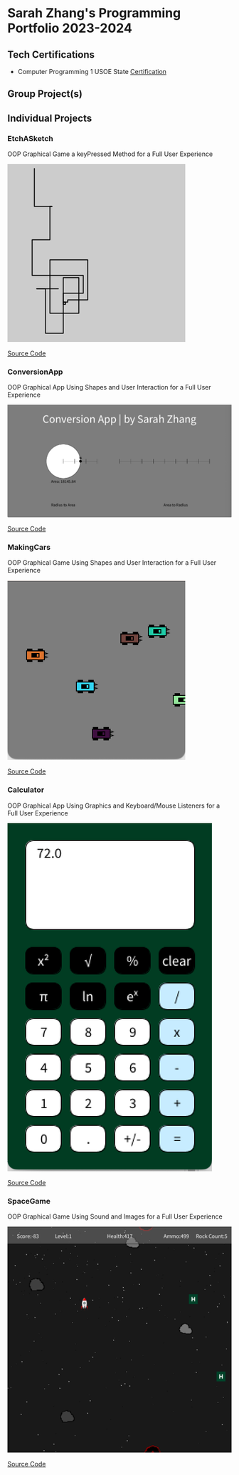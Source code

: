 # Sarah Zhang's Programming Portfolio 2023-2024

## Tech Certifications
* Computer Programming 1 USOE State [Certification](https://github.com/SimplySnowflake2/ProgrammingPortfolio/blob/main/pdf/CompProg1.pdf)

## Group Project(s)

## Individual Projects

### EtchASketch
OOP Graphical Game a keyPressed Method for a Full User Experience 

![Gameplay](https://github.com/SimplySnowflake2/ProgrammingPortfolio/blob/main/images/line-000925.png?raw=true)

[Source Code](https://github.com/SimplySnowflake2/ProgrammingPortfolio/blob/main/src/EtchASketch.zip)

### ConversionApp
OOP Graphical App Using Shapes and User Interaction for a Full User Experience 

![UserExperience](https://github.com/SimplySnowflake2/ProgrammingPortfolio/blob/main/images/UserExCA.png?raw=true)

[Source Code](https://github.com/SimplySnowflake2/ProgrammingPortfolio/blob/main/src/ConversionApp.zip)

### MakingCars
OOP Graphical Game Using Shapes and User Interaction for a Full User Experience 

![Gameplay](https://github.com/SimplySnowflake2/ProgrammingPortfolio/blob/main/images/GamePlayMC.png?raw=true)

[Source Code](https://github.com/SimplySnowflake2/ProgrammingPortfolio/blob/main/src/MakingCars.zip)

### Calculator
OOP Graphical App Using Graphics and Keyboard/Mouse Listeners for a Full User Experience 

![UserExperience](https://github.com/SimplySnowflake2/ProgrammingPortfolio/blob/main/images/UserExpCalc.png?raw=true)

[Source Code](https://github.com/SimplySnowflake2/ProgrammingPortfolio/blob/main/src/CalculatorKeyboard%202.zip)

### SpaceGame
OOP Graphical Game Using Sound and Images for a Full User Experience 

![Gameplay](https://github.com/SimplySnowflake2/ProgrammingPortfolio/blob/main/images/GamePlaySG.png?raw=true)

[Source Code](https://github.com/SimplySnowflake2/ProgrammingPortfolio/blob/main/src/SpaceGame.zip)


